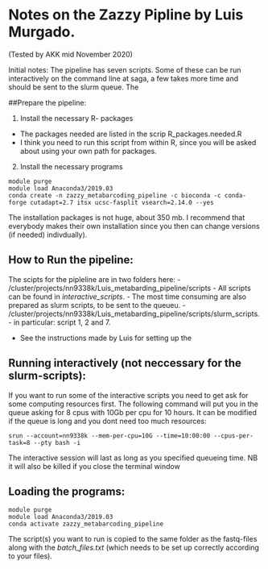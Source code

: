 # Notes on the Zazzy Pipline by Luis Murgado.
(Tested by AKK mid November 2020)

Initial notes: The pipeline has seven scripts. Some of these can be run interactively on the command line at saga, a few takes more time and should be sent to the slurm queue. The


##Prepare the pipeline:

1) Install the necessary R- packages
  - The packages needed are listed in the scrip R_packages.needed.R
  - I think you need to run this script from within R, since you will be asked about using your own path for packages.

2) Install the necessary programs
```
module purge
module load Anaconda3/2019.03
conda create -n zazzy_metabarcoding_pipeline -c bioconda -c conda-forge cutadapt=2.7 itsx ucsc-fasplit vsearch=2.14.0 --yes
```
The installation packages is not huge, about 350 mb. I recommend that everybody makes their own installation since you then can change versions (if needed) indivdually).

## How to Run the pipeline:
The scipts for the pipleline are in two folders here:
    - /cluster/projects/nn9338k/Luis_metabarding_pipeline/scripts
    - All scripts can be found in *interactive_scripts*.
    - The most time consuming are also prepared as slurm scripts, to be sent to the queueu.
    - /cluster/projects/nn9338k/Luis_metabarding_pipeline/scripts/slurm_scripts.
        - in particular: script 1, 2 and 7.

- See the instructions made by Luis for setting up the


## Running interactively (not neccessary for the slurm-scripts):
If you want to run some of the interactive scripts you need to get ask for some computing resources first. The following command will put you in the queue asking for 8 cpus with 10Gb per cpu for 10 hours. It can be modified if the queue is long and you dont need too much resources:
```
srun --account=nn9338k --mem-per-cpu=10G --time=10:00:00 --cpus-per-task=8 --pty bash -i
```
The interactive session will last as long as you specified queueing time. NB it will also be killed if you close the terminal window

## Loading the programs:
```
module purge
module load Anaconda3/2019.03
conda activate zazzy_metabarcoding_pipeline
```

The script(s) you want to run is copied to the same folder as the fastq-files along with the _batch_files.txt_ (which needs to be set up correctly according to your files).
